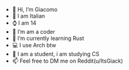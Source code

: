 - 👋 Hi, I’m Giacomo
- 📍  I am Italian
- ⌚ I am 14
- 👀 I’m am a coder
- 🌱 I’m currently learning Rust
- 💻 I use Arch btw
- 🎒 I am a student, i am studying CS
- 📫 Feel free to DM me on Reddit(u/ItsGiack)

<!---
giack-dev/giack-dev is a ✨ special ✨ repository because its `README.md` (this file) appears on your GitHub profile.
You can click the Preview link to take a look at your changes.
--->
